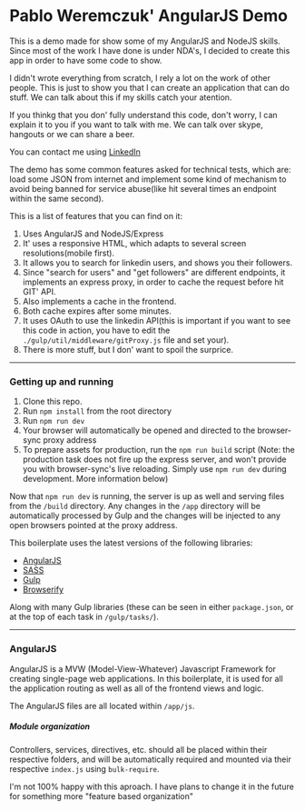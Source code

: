 Pablo Weremczuk' AngularJS Demo
=====================================

This is a demo made for show some of my AngularJS and NodeJS skills. Since most of the work I have done is under NDA's, I decided to create this app in order to have some code to show.

I didn't wrote everything from scratch, I rely a lot on the work of other people. This is just to show you that I can create an application that can do stuff. We can talk about this if my skills catch your atention.

If you thinkg that you don' fully understand this code, don't worry, I can explain it to you if you want to talk with me. We can talk over skype, hangouts or we can share a beer. 

You can contact me using [LinkedIn](https://www.linkedin.com/in/pabloweremczuk)

The demo has some common features asked for technical tests, which are: load some JSON from internet and implement some kind of mechanism to avoid being banned for service abuse(like hit several times an endpoint within the same second).
 
This is a list of features that you can find on it:
 
 1. Uses AngularJS and NodeJS/Express
 2. It' uses a responsive HTML, which adapts to several screen resolutions(mobile first).
 3. It allows you to search for linkedin users, and shows you their followers.
 4. Since "search for users" and "get followers" are different endpoints, it implements an express proxy, in order to cache the request before hit GIT' API.
 5. Also implements a cache in the frontend.
 6. Both cache expires after some minutes.
 7. It uses OAuth to use the linkedin API(this is important if you want to see this code in action, you have to edit the `./gulp/util/middleware/gitProxy.js` file and set your).
 8. There is more stuff, but I don' want to spoil the surprice. 


---

### Getting up and running

1. Clone this repo.
2. Run `npm install` from the root directory
3. Run `npm run dev`
4. Your browser will automatically be opened and directed to the browser-sync proxy address
5. To prepare assets for production, run the `npm run build` script (Note: the production task does not fire up the express server, and won't provide you with browser-sync's live reloading. Simply use `npm run dev` during development. More information below)

Now that `npm run dev` is running, the server is up as well and serving files from the `/build` directory. Any changes in the `/app` directory will be automatically processed by Gulp and the changes will be injected to any open browsers pointed at the proxy address.

This boilerplate uses the latest versions of the following libraries:

- [AngularJS](http://angularjs.org/)
- [SASS](http://sass-lang.com/)
- [Gulp](http://gulpjs.com/)
- [Browserify](http://browserify.org/)

Along with many Gulp libraries (these can be seen in either `package.json`, or at the top of each task in `/gulp/tasks/`).

---

### AngularJS

AngularJS is a MVW (Model-View-Whatever) Javascript Framework for creating single-page web applications. In this boilerplate, it is used for all the application routing as well as all of the frontend views and logic.

The AngularJS files are all located within `/app/js`.

##### Module organization

Controllers, services, directives, etc. should all be placed within their respective folders, and will be automatically required and mounted via their respective `index.js` using `bulk-require`.
 
 I'm not 100% happy with this aproach. I have plans to change it in the future for something more "feature based organization"
